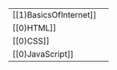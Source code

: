 
|                        |     |
| ---------------------- | --- |
| [[1)BasicsOfInternet]] |     |
| [[0)HTML]]             |     |
| [[0)CSS]]              |     |
| [[0)JavaScript]]       |     |
